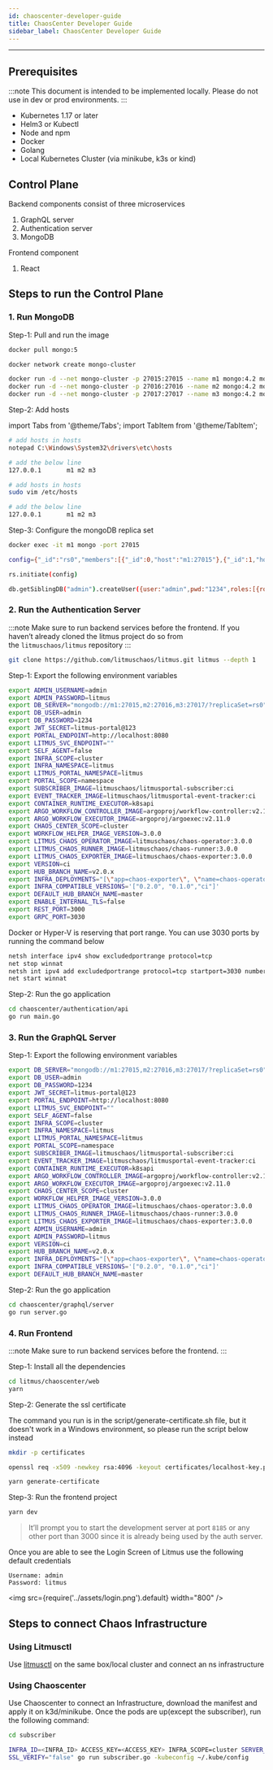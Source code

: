 ```yaml
---
id: chaoscenter-developer-guide
title: ChaosCenter Developer Guide
sidebar_label: ChaosCenter Developer Guide 
---
```


---

## **Prerequisites**
:::note
This document is intended to be implemented locally. Please do not use in dev or prod environments.
:::

- Kubernetes 1.17 or later
- Helm3 or Kubectl
- Node and npm
- Docker
- Golang
- Local Kubernetes Cluster (via minikube, k3s or kind)

## **Control Plane**
Backend components consist of three microservices
1. GraphQL server
2. Authentication server
3. MongoDB

Frontend component
1. React

## **Steps to run the Control Plane**

### 1. Run MongoDB

Step-1: Pull and run the image 

```bash
docker pull mongo:5

docker network create mongo-cluster 

docker run -d --net mongo-cluster -p 27015:27015 --name m1 mongo:4.2 mongod --replSet rs0 --port 27015 
docker run -d --net mongo-cluster -p 27016:27016 --name m2 mongo:4.2 mongod --replSet rs0 --port 27016
docker run -d --net mongo-cluster -p 27017:27017 --name m3 mongo:4.2 mongod --replSet rs0 --port 27017
```

Step-2: Add hosts 

import Tabs from '@theme/Tabs';
import TabItem from '@theme/TabItem';

<Tabs groupId="operating-systems">
<TabItem value="win" label="Windows">

```bash
# add hosts in hosts 
notepad C:\Windows\System32\drivers\etc\hosts

# add the below line
127.0.0.1       m1 m2 m3
```

</TabItem>
<TabItem value="linux" label="macOS/Linux">

```bash
# add hosts in hosts 
sudo vim /etc/hosts

# add the below line
127.0.0.1       m1 m2 m3
```

</TabItem>
</Tabs>


Step-3: Configure the mongoDB replica set

```bash
docker exec -it m1 mongo -port 27015

config={"_id":"rs0","members":[{"_id":0,"host":"m1:27015"},{"_id":1,"host":"m2:27016"},{"_id":2,"host":"m3:27017"}]}

rs.initiate(config)

db.getSiblingDB("admin").createUser({user:"admin",pwd:"1234",roles:[{role:"root",db:"admin"}]});
```

### 2. Run the Authentication Server

:::note
Make sure to run backend services before the frontend. If you haven’t already cloned the litmus project do so from the `litmuschaos/litmus` repository
:::

```bash
git clone https://github.com/litmuschaos/litmus.git litmus --depth 1
```


Step-1: Export the following environment variables

```bash
export ADMIN_USERNAME=admin
export ADMIN_PASSWORD=litmus
export DB_SERVER="mongodb://m1:27015,m2:27016,m3:27017/?replicaSet=rs0"
export DB_USER=admin
export DB_PASSWORD=1234
export JWT_SECRET=litmus-portal@123
export PORTAL_ENDPOINT=http://localhost:8080
export LITMUS_SVC_ENDPOINT=""
export SELF_AGENT=false
export INFRA_SCOPE=cluster
export INFRA_NAMESPACE=litmus
export LITMUS_PORTAL_NAMESPACE=litmus
export PORTAL_SCOPE=namespace
export SUBSCRIBER_IMAGE=litmuschaos/litmusportal-subscriber:ci
export EVENT_TRACKER_IMAGE=litmuschaos/litmusportal-event-tracker:ci
export CONTAINER_RUNTIME_EXECUTOR=k8sapi
export ARGO_WORKFLOW_CONTROLLER_IMAGE=argoproj/workflow-controller:v2.11.0
export ARGO_WORKFLOW_EXECUTOR_IMAGE=argoproj/argoexec:v2.11.0
export CHAOS_CENTER_SCOPE=cluster
export WORKFLOW_HELPER_IMAGE_VERSION=3.0.0
export LITMUS_CHAOS_OPERATOR_IMAGE=litmuschaos/chaos-operator:3.0.0
export LITMUS_CHAOS_RUNNER_IMAGE=litmuschaos/chaos-runner:3.0.0
export LITMUS_CHAOS_EXPORTER_IMAGE=litmuschaos/chaos-exporter:3.0.0
export VERSION=ci
export HUB_BRANCH_NAME=v2.0.x
export INFRA_DEPLOYMENTS="[\"app=chaos-exporter\", \"name=chaos-operator\", \"app=event-tracker\",\"app=workflow-controller\"]"                                                                         
export INFRA_COMPATIBLE_VERSIONS='["0.2.0", "0.1.0","ci"]'
export DEFAULT_HUB_BRANCH_NAME=master
export ENABLE_INTERNAL_TLS=false
export REST_PORT=3000
export GRPC_PORT=3030
```

<Tabs groupId="operating-systems">
<TabItem value="win" label="Windows">

Docker or Hyper-V is reserving that port range. You can use 3030 ports by running the command below

```bash
netsh interface ipv4 show excludedportrange protocol=tcp
net stop winnat
netsh int ipv4 add excludedportrange protocol=tcp startport=3030 numberofports=1
net start winnat
```

</TabItem>
</Tabs>

Step-2: Run the go application

```bash
cd chaoscenter/authentication/api
go run main.go
```

### 3. Run the GraphQL Server  

Step-1: Export the following environment variables

```bash
export DB_SERVER="mongodb://m1:27015,m2:27016,m3:27017/?replicaSet=rs0"
export DB_USER=admin
export DB_PASSWORD=1234
export JWT_SECRET=litmus-portal@123
export PORTAL_ENDPOINT=http://localhost:8080
export LITMUS_SVC_ENDPOINT=""
export SELF_AGENT=false
export INFRA_SCOPE=cluster
export INFRA_NAMESPACE=litmus
export LITMUS_PORTAL_NAMESPACE=litmus
export PORTAL_SCOPE=namespace
export SUBSCRIBER_IMAGE=litmuschaos/litmusportal-subscriber:ci
export EVENT_TRACKER_IMAGE=litmuschaos/litmusportal-event-tracker:ci
export CONTAINER_RUNTIME_EXECUTOR=k8sapi
export ARGO_WORKFLOW_CONTROLLER_IMAGE=argoproj/workflow-controller:v2.11.0
export ARGO_WORKFLOW_EXECUTOR_IMAGE=argoproj/argoexec:v2.11.0
export CHAOS_CENTER_SCOPE=cluster
export WORKFLOW_HELPER_IMAGE_VERSION=3.0.0
export LITMUS_CHAOS_OPERATOR_IMAGE=litmuschaos/chaos-operator:3.0.0
export LITMUS_CHAOS_RUNNER_IMAGE=litmuschaos/chaos-runner:3.0.0
export LITMUS_CHAOS_EXPORTER_IMAGE=litmuschaos/chaos-exporter:3.0.0
export ADMIN_USERNAME=admin
export ADMIN_PASSWORD=litmus
export VERSION=ci
export HUB_BRANCH_NAME=v2.0.x
export INFRA_DEPLOYMENTS="[\"app=chaos-exporter\", \"name=chaos-operator\", \"app=event-tracker\",\"app=workflow-controller\"]"
export INFRA_COMPATIBLE_VERSIONS='["0.2.0", "0.1.0","ci"]'
export DEFAULT_HUB_BRANCH_NAME=master
```

Step-2: Run the go application

```bash
cd chaoscenter/graphql/server
go run server.go
```

### 4. Run Frontend

:::note
Make sure to run backend services before the frontend.
:::

Step-1: Install all the dependencies

```bash
cd litmus/chaoscenter/web
yarn
```

Step-2: Generate the ssl certificate
<Tabs groupId="operating-systems">
<TabItem value="win" label="Windows">

The command you run is in the script/generate-certificate.sh file, but it doesn't work in a Windows environment, so please run the script below instead

```bash
mkdir -p certificates

openssl req -x509 -newkey rsa:4096 -keyout certificates/localhost-key.pem -out certificates/localhost.pem -days 365 -nodes -subj '//C=US'
```

</TabItem>
<TabItem value="linux" label="macOS/Linux">

```bash
yarn generate-certificate
```

</TabItem>
</Tabs>

Step-3: Run the frontend project

```bash
yarn dev 
```

> It’ll prompt you to start the development server at port `8185` or any other port than 3000 since it is already being used by the auth server.

Once you are able to see the Login Screen of Litmus use the following default credentials

```
Username: admin
Password: litmus
```

<img src={require('../assets/login.png').default} width="800" />


## **Steps to connect Chaos Infrastructure**
### Using Litmusctl
Use [litmusctl](https://github.com/litmuschaos/litmusctl) on the same box/local cluster and connect an ns infrastructure

### Using Chaoscenter
Use Chaoscenter to connect an Infrastructure, download the manifest and apply it on k3d/minikube. Once the pods are up(except the subscriber), run the following command:

```bash
cd subscriber

INFRA_ID=<INFRA_ID> ACCESS_KEY=<ACCESS_KEY> INFRA_SCOPE=cluster SERVER_ADDR=http://localhost:8080/query INFRA_NAMESPACE=litmus IS_INFRA_CONFIRMED="false" COMPONENTS="DEPLOYMENTS: ["app=chaos-exporter", "name=chaos-operator", "app=workflow-controller"]"  START_TIME=1631089756 VERSION="ci" AGENT_POD="subscriber-78f6bd4db5-ck5d9" SKIP_
SSL_VERIFY="false" go run subscriber.go -kubeconfig ~/.kube/config
```
